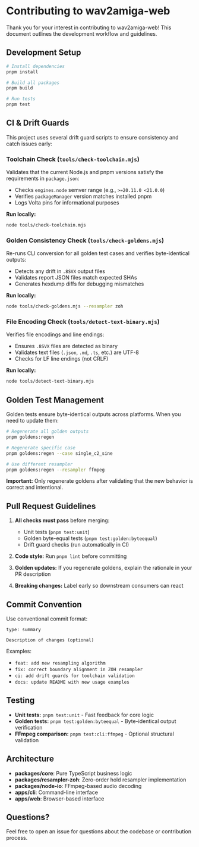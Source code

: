 # Contributing to wav2amiga-web

Thank you for your interest in contributing to wav2amiga-web! This document outlines the development workflow and guidelines.

## Development Setup

```bash
# Install dependencies
pnpm install

# Build all packages
pnpm build

# Run tests
pnpm test
```

## CI & Drift Guards

This project uses several drift guard scripts to ensure consistency and catch issues early:

### Toolchain Check (`tools/check-toolchain.mjs`)
Validates that the current Node.js and pnpm versions satisfy the requirements in `package.json`:
- Checks `engines.node` semver range (e.g., `>=20.11.0 <21.0.0`)
- Verifies `packageManager` version matches installed pnpm
- Logs Volta pins for informational purposes

**Run locally:**
```bash
node tools/check-toolchain.mjs
```

### Golden Consistency Check (`tools/check-goldens.mjs`)
Re-runs CLI conversion for all golden test cases and verifies byte-identical outputs:
- Detects any drift in `.8SVX` output files
- Validates report JSON files match expected SHAs
- Generates hexdump diffs for debugging mismatches

**Run locally:**
```bash
node tools/check-goldens.mjs --resampler zoh
```

### File Encoding Check (`tools/detect-text-binary.mjs`)
Verifies file encodings and line endings:
- Ensures `.8SVX` files are detected as binary
- Validates text files (`.json`, `.md`, `.ts`, etc.) are UTF-8
- Checks for LF line endings (not CRLF)

**Run locally:**
```bash
node tools/detect-text-binary.mjs
```

## Golden Test Management

Golden tests ensure byte-identical outputs across platforms. When you need to update them:

```bash
# Regenerate all golden outputs
pnpm goldens:regen

# Regenerate specific case
pnpm goldens:regen --case single_c2_sine

# Use different resampler
pnpm goldens:regen --resampler ffmpeg
```

**Important:** Only regenerate goldens after validating that the new behavior is correct and intentional.

## Pull Request Guidelines

1. **All checks must pass** before merging:
   - Unit tests (`pnpm test:unit`)
   - Golden byte-equal tests (`pnpm test:golden:byteequal`)
   - Drift guard checks (run automatically in CI)

2. **Code style:** Run `pnpm lint` before committing

3. **Golden updates:** If you regenerate goldens, explain the rationale in your PR description

4. **Breaking changes:** Label early so downstream consumers can react

## Commit Convention

Use conventional commit format:
```
type: summary

Description of changes (optional)
```

Examples:
- `feat: add new resampling algorithm`
- `fix: correct boundary alignment in ZOH resampler`
- `ci: add drift guards for toolchain validation`
- `docs: update README with new usage examples`

## Testing

- **Unit tests:** `pnpm test:unit` - Fast feedback for core logic
- **Golden tests:** `pnpm test:golden:byteequal` - Byte-identical output verification
- **FFmpeg comparison:** `pnpm test:cli:ffmpeg` - Optional structural validation

## Architecture

- **packages/core**: Pure TypeScript business logic
- **packages/resampler-zoh**: Zero-order hold resampler implementation  
- **packages/node-io**: FFmpeg-based audio decoding
- **apps/cli**: Command-line interface
- **apps/web**: Browser-based interface

## Questions?

Feel free to open an issue for questions about the codebase or contribution process.
